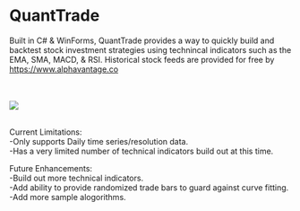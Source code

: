 # QuantTrade
Built in C# & WinForms, QuantTrade provides a way to quickly build and backtest stock investment strategies using technincal indicators 
such as the EMA, SMA, MACD, & RSI. Historical stock feeds are provided for free by https://www.alphavantage.co

<br/><br/>
<img src="http://stalls.gb3.com/QuantTrade.png" />
<br/><br/>

Current Limitations:<br/>
 -Only supports Daily time series/resolution data. <br/>
 -Has a very limited number of technical indicators build out at this time. <br/>

 Future Enhancements:<br/>
 -Build out more technical indicators. <br/>
 -Add ability to provide randomized trade bars to guard against curve fitting. <br/>
 -Add more sample alogorithms. <br/>
